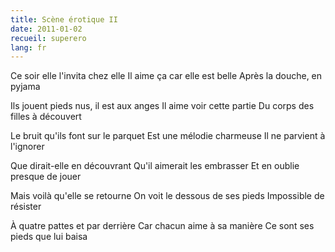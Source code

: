 ```yaml
---
title: Scène érotique II
date: 2011-01-02
recueil: superero
lang: fr
---
```


Ce soir elle l'invita chez elle
Il aime ça car elle est belle
Après la douche, en pyjama

Ils jouent pieds nus, il est aux anges
Il aime voir cette partie
Du corps des filles à découvert

Le bruit qu'ils font sur le parquet
Est une mélodie charmeuse
Il ne parvient à l'ignorer

Que dirait-elle en découvrant
Qu'il aimerait les embrasser
Et en oublie presque de jouer

Mais voilà qu'elle se retourne
On voit le dessous de ses pieds
Impossible de résister

À quatre pattes et par derrière
Car chacun aime à sa manière
Ce sont ses pieds que lui baisa
